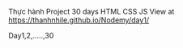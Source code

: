 Thực hành Project 30 days HTML CSS JS
View at
 https://thanhnhile.github.io/Nodemy/day1/
 
 Day1,2,.....,30


